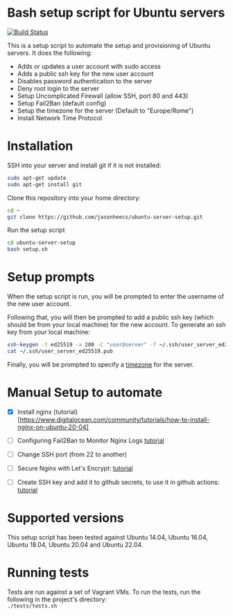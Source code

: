 # Bash setup script for Ubuntu servers
[![Build Status](https://travis-ci.org/jasonheecs/ubuntu-server-setup.svg?branch=master)](https://travis-ci.org/jasonheecs/ubuntu-server-setup)

This is a setup script to automate the setup and provisioning of Ubuntu servers. It does the following:
* Adds or updates a user account with sudo access
* Adds a public ssh key for the new user account
* Disables password authentication to the server
* Deny root login to the server
* Setup Uncomplicated Firewall (allow SSH, port 80 and 443)
* Setup Fail2Ban (default config)
* Setup the timezone for the server (Default to "Europe/Rome")
* Install Network Time Protocol

# Installation
SSH into your server and install git if it is not installed:
```bash
sudo apt-get update
sudo apt-get install git
```

Clone this repository into your home directory:
```bash
cd ~
git clone https://github.com/jasonheecs/ubuntu-server-setup.git
```

Run the setup script
```bash
cd ubuntu-server-setup
bash setup.sh
```

# Setup prompts
When the setup script is run, you will be prompted to enter the username of the new user account. 

Following that, you will then be prompted to add a public ssh key (which should be from your local machine) for the new account. To generate an ssh key from your local machine:
```bash
ssh-keygen -t ed25519 -a 200 -C "user@server" -f ~/.ssh/user_server_ed25519
cat ~/.ssh/user_server_ed25519.pub
```

Finally, you will be prompted to specify a [timezone](https://en.wikipedia.org/wiki/List_of_tz_database_time_zones) for the server. 

# Manual Setup to automate
- [x] Install nginx (tutorial)[https://www.digitalocean.com/community/tutorials/how-to-install-nginx-on-ubuntu-20-04]
- [ ] Configuring Fail2Ban to Monitor Nginx Logs [tutorial](https://www.digitalocean.com/community/tutorials/how-to-protect-an-nginx-server-with-fail2ban-on-ubuntu-20-04#step-2-configuring-fail2ban-to-monitor-nginx-logs)
- [ ] Change SSH port (from 22 to another)
- [ ] Secure Nginx with Let's Encrypt: [tutorial](https://www.digitalocean.com/community/tutorials/how-to-secure-nginx-with-let-s-encrypt-on-ubuntu-20-04)
- [ ] Create SSH key and add it to github secrets, to use it in github actions: [tutorial](https://dev.to/knowbee/how-to-setup-continuous-deployment-of-a-website-on-a-vps-using-github-actions-54im)


# Supported versions
This setup script has been tested against Ubuntu 14.04, Ubuntu 16.04, Ubuntu 18.04, Ubuntu 20.04 and Ubuntu 22.04.

# Running tests
Tests are run against a set of Vagrant VMs. To run the tests, run the following in the project's directory:  
`./tests/tests.sh`
